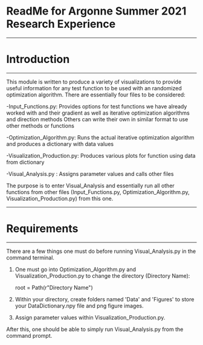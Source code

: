 # ReadMe for Argonne Summer 2021 Research Experience

--------------------------------------------------------------------------------------
# Introduction
--------------------------------------------------------------------------------------
This module is written to produce a variety of visualizations to provide useful information for any test function to be used with an randomized optimization algorithm. There are essentially four files to be considered: 

-Input_Functions.py: Provides options for test functions we have already worked with and their gradient as well as iterative optimization algorithms and direction methods
			Others can write their own in similar format to use other methods or functions

-Optimization_Algorithm.py: Runs the actual iterative optimization algorithm and produces a dictionary with data values

-Visualization_Production.py: Produces various plots for function using data from dictionary

-Visual_Analysis.py : Assigns parameter values and calls other files 

The purpose is to enter Visual_Analysis and essentially run all other functions from other files (Input_Functions.py, Optimization_Algorithm.py, Visualization_Production.py) from this one. 

--------------------------------------------------------------------------------------
# Requirements
--------------------------------------------------------------------------------------
There are a few things one must do before running Visual_Analysis.py in the command terminal.

1) One must go into Optimization_Algorithm.py and Visualization_Production.py to change the directory (Directory Name):  

	root = Path(r"Directory Name")

2) Within your directory, create folders named 'Data' and 'Figures' to store your DataDictionary.npy file and png figure images.

3) Assign parameter values within Visualization_Production.py.

After this, one should be able to simply run Visual_Analysis.py from the command prompt.
